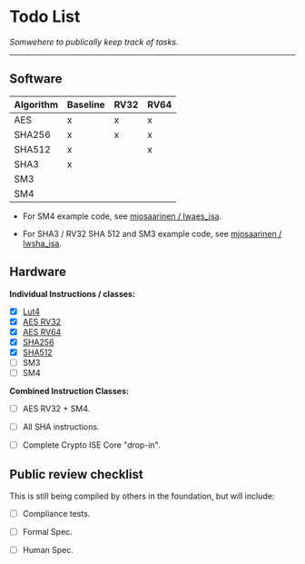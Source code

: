 
# Todo List

*Somwehere to publically keep track of tasks.*

---

## Software

Algorithm   | Baseline | RV32  | RV64
------------|----------|-------|--------------
AES         |    x     |  x    | x
SHA256      |    x     |  x    | x
SHA512      |    x     |       | x
SHA3        |    x     |       |
SM3         |          |       | 
SM4         |          |       | 

- For SM4 example code, see
  [mjosaarinen / lwaes_isa](https://github.com/mjosaarinen/lwaes_isa/).

- For SHA3 / RV32 SHA 512 and SM3 example code, see
  [mjosaarinen / lwsha_isa](https://github.com/mjosaarinen/lwsha_isa/).

## Hardware

**Individual Instructions / classes:**

- [x] [Lut4](rtl/lut4)
- [x] [AES RV32](rtl/aes/rv32)
- [x] [AES RV64](rtl/aes/rv64)
- [x] [SHA256](rtl/ssha256)
- [x] [SHA512](rtl/ssha512)
- [ ] SM3   
- [ ] SM4   

**Combined Instruction Classes:**

- [ ] AES RV32 + SM4.
- [ ] All SHA instructions.
- [ ] Complete Crypto ISE Core "drop-in".


## Public review checklist

This is still being compiled by others in the foundation, but will include:

- [ ] Compliance tests.
- [ ] Formal Spec.
- [ ] Human Spec.

